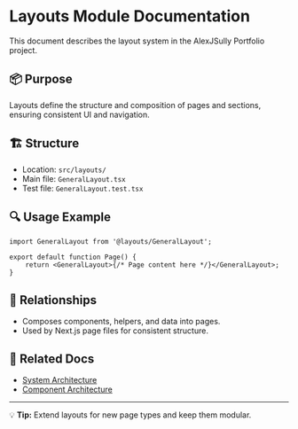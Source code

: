 # Layouts Module Documentation

This document describes the layout system in the AlexJSully Portfolio project.

## 📦 Purpose

Layouts define the structure and composition of pages and sections, ensuring consistent UI and navigation.

## 🏗️ Structure

- Location: `src/layouts/`
- Main file: `GeneralLayout.tsx`
- Test file: `GeneralLayout.test.tsx`

## 🔍 Usage Example

```tsx
import GeneralLayout from '@layouts/GeneralLayout';

export default function Page() {
	return <GeneralLayout>{/* Page content here */}</GeneralLayout>;
}
```

## 🧩 Relationships

- Composes components, helpers, and data into pages.
- Used by Next.js page files for consistent structure.

## 🔗 Related Docs

- [System Architecture](./index.md)
- [Component Architecture](./components.md)

---

💡 **Tip:** Extend layouts for new page types and keep them modular.
